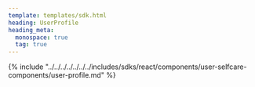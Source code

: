 ```yaml
---
template: templates/sdk.html
heading: UserProfile
heading_meta:
  monospace: true
  tag: true
---
```

{% include "../../../../../../../includes/sdks/react/components/user-selfcare-components/user-profile.md" %}
